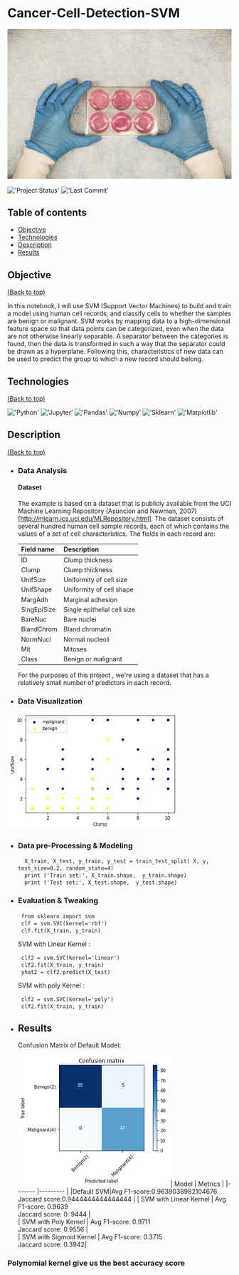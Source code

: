 # Cancer-Cell-Detection-SVM
<img src="Images/science-lab-research-tests.jpg">

!['Project Status'](https://img.shields.io/badge/Project%20Status-Completed-green)
!['Last Commit'](https://img.shields.io/github/last-commit/ismael616/SVM-Cancer-detection)

## Table of contents

- [Objective](#Objective)
- [Technologies](#technologies)
- [Description](#project-description)
- [Results](#project-results)

## Objective
[(Back to top)](#Table-of-contents)

In this notebook, I  will use SVM (Support Vector Machines) to build and train a model using human cell records, and classify cells to whether the samples are benign or malignant.
SVM works by mapping data to a high-dimensional feature space so that data points can be categorized, even when the data are not otherwise linearly separable. A separator between the categories is found, then the data is transformed in such a way that the separator could be drawn as a hyperplane. Following this, characteristics of new data can be used to predict the group to which a new record should belong.

## Technologies
[(Back to top)](#Table-of-contents)

!['Python'](https://img.shields.io/badge/-Python-green)
!['Jupyter'](https://img.shields.io/badge/-Jupyter%20Notebook-orange)
!['Pandas'](https://img.shields.io/badge/-pandas-blue)
!['Numpy'](
https://img.shields.io/badge/-numpy-red)
!['Sklearn'](https://img.shields.io/badge/-Sklearn-orange)
!['Matplotlib'](https://img.shields.io/badge/-Matplotlib-blue)

## Description
[(Back to top)](#Table-of-contents)
+ ### Data Analysis 

    #### Dataset
    The example is based on a dataset that is publicly available from the UCI Machine Learning Repository (Asuncion and Newman, 2007)[http://mlearn.ics.uci.edu/MLRepository.html]. The dataset consists of several hundred human cell sample records, each of which contains the values of a set of cell characteristics. The fields in each record are:

    | Field name  | Description                 |
    | ----------- | --------------------------- |
    | ID          | Clump thickness             |
    | Clump       | Clump thickness             |
    | UnifSize    | Uniformity of cell size     |
    | UnifShape   | Uniformity of cell shape    |
    | MargAdh     | Marginal adhesion           |
    | SingEpiSize | Single epithelial cell size |
    | BareNuc     | Bare nuclei                 |
    | BlandChrom  | Bland chromatin             |
    | NormNucl    | Normal nucleoli             |
    | Mit         | Mitoses                     |
    | Class       | Benign or malignant         |
    For the purposes of this project , we're using a        dataset that has a relatively small number of predictors in each record. 

+ ### Data Visualization
!['Scatter Plot'](Images\data_viz_output.png)

+ ### Data pre-Processing & Modeling
        X_train, X_test, y_train, y_test = train_test_split( X, y, test_size=0.2, random_state=4)
        print ('Train set:', X_train.shape,  y_train.shape)
        print ('Test set:', X_test.shape,  y_test.shape)
*  ### Evaluation & Tweaking 
        from sklearn import svm
        clf = svm.SVC(kernel='rbf')
        clf.fit(X_train, y_train) 
    SVM with Linear Kernel :

        clf2 = svm.SVC(kernel='linear')
        clf2.fit(X_train, y_train) 
        yhat2 = clf2.predict(X_test)

    SVM with poly Kernel :

        clf2 = svm.SVC(kernel='poly')
        clf2.fit(X_train, y_train) 
* ## Results
    Confusion Matrix of Default Model:
    
    !['Confusion Matrix](Images/cf_matrix_output.png)
    | Model     | Metrics                       |
    |-------    |---------                      |
    |Default SVM|Avg F1-score:0.9639038982104676<br/>Jaccard score:0.9444444444444444                            |
    | SVM with Linear Kernel | Avg F1-score: 0.9639<br/> Jaccard score: 0. 9444                            |         
    | SVM with Poly  Kernel | Avg F1-score:  0.9711 <br/> Jaccard score: 0.9556                             |  
    | SVM with Sigmoid  Kernel | Avg F1-score: 0.3715<br/> Jaccard score: 0.3942|    

### Polynomial kernel give us the best accuracy score     



